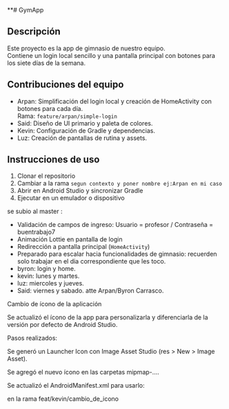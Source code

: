 **# GymApp

Descripción
-----------
Este proyecto es la app de gimnasio de nuestro equipo.  
Contiene un login local sencillo y una pantalla principal con botones para los siete días de la semana.

Contribuciones del equipo
-------------------------
- Arpan: Simplificación del login local y creación de HomeActivity con botones para cada día.  
  Rama: `feature/arpan/simple-login`
- Said: Diseño de UI primario y paleta de colores.
- Kevin: Configuración de Gradle y dependencias.
- Luz: Creación de pantallas de rutina y assets.

Instrucciones de uso
--------------------
1. Clonar el repositorio
2. Cambiar a la rama `segun contexto y poner nombre ej:Arpan en mi caso`
3. Abrir en Android Studio y sincronizar Gradle
4. Ejecutar en un emulador o dispositivo


se subio al master :

- Validación de campos de ingreso: Usuario = profesor / Contraseña = buentrabajo7
- Animación Lottie en pantalla de login
- Redirección a pantalla principal (`HomeActivity`)
- Preparado para escalar hacia funcionalidades de gimnasio: recuerden solo trabajar en el dia
correspondiente que les toco.
- byron: login y home.
- kevin: lunes y martes.
- luz: miercoles y jueves.
- Said: viernes y sabado.
atte Arpan/Byron Carrasco.

Cambio de ícono de la aplicación

Se actualizó el ícono de la app para personalizarla y diferenciarla de la versión por defecto de Android Studio.

Pasos realizados:

Se generó un Launcher Icon con Image Asset Studio (res > New > Image Asset).

Se agregó el nuevo ícono en las carpetas mipmap-....

Se actualizó el AndroidManifest.xml para usarlo:

en la rama feat/kevin/cambio_de_icono